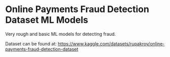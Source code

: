 # Online Payments Fraud Detection Dataset ML Models

Very rough and basic ML models for detecting fraud.

Dataset can be found at: https://www.kaggle.com/datasets/rupakroy/online-payments-fraud-detection-dataset
